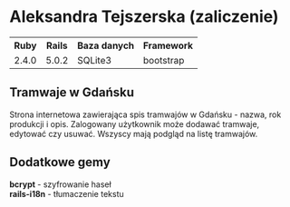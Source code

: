 <h1>Aleksandra Tejszerska (zaliczenie)</h1>

<table>
  <tr>
    <th>Ruby</th>
    <th>Rails</th>
    <th>Baza danych</th>
    <th>Framework</th>
  </tr>
  <tr>
    <td>2.4.0</td>
    <td>5.0.2</td>
    <td>SQLite3</td>
    <td>bootstrap</td>
  </tr>
</table>

<h2>Tramwaje w Gdańsku</h2>

<p>Strona internetowa zawierająca spis tramwajów w Gdańsku - nazwa, rok produkcji i opis. Zalogowany użytkownik może dodawać tramwaje, edytować czy usuwać. Wszyscy mają podgląd na listę tramwajów. </p>


<h2>Dodatkowe gemy</h2>

<strong>bcrypt</strong> - szyfrowanie haseł<br>
<strong>rails-i18n</strong> - tłumaczenie tekstu
